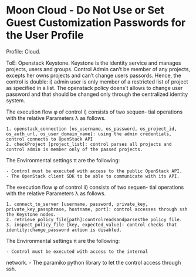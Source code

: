 # Moon Cloud - Do Not Use or Set Guest Customization Passwords for the User Profile

Profile: Cloud.

ToE: Openstack Keystone. Keystone is the identity service and manages projects, users and groups.
Control Admin can’t be member of any projects, excepts her owns projects and can’t change users passords. Hence, the control is double: i) admin user is only member of a restricted list of project as specified in a list. The openstack policy doens’t allows to change user password and that should be changed only through the centralized identity system.

The execution flow φ of control i) consists of two sequen-
tial operations with the relative Parameters λ as follows.

	1. openstack_connection [os_username, os_password, os_project_id, os_auth_url, os_user_domain_name]: using the admin credentials, control connects to OpenStack API
	2. checkProject [project_list]: control parses all projects and control admin is member only of the passed projects.

The Environmental settings π are the following:

	- Control must be executed with access to the public OpenStack API.
	- The OpenStack client SDK to be able to communicate with its API.




The execution flow φ of control ii) consists of two sequen- tial operations with the relative Parameters λ as follows.
	
	1. connect_to_server [username, password, private_key, private_key_passphrase, hostname, port]: control accesses through ssh the Keystone nodes.
	2. retrieve_policy_file[path]:controlreadsandparsesthe policy file.
	3. inspect_policy_file [key, expected_value]: control checks that identity:change_password action is disabled.

The Environmental settings π are the following:

	- Control must be executed with access to the internal
network.
	- The paramiko python library to let the control access through ssh.